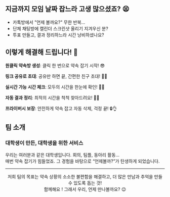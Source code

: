 ## 지금까지 모임 날짜 잡느라 고생 많으셨죠? 😫

- 카톡방에서 "언제 볼까요?" 무한 반복...
- 단체 채팅방에 캘린더 스크린샷 올리기 지겨우신 분?
- 투표 만들고, 결과 정리하느라 시간 낭비하셨나요?

## 이렇게 해결해 드립니다! 💪

**원클릭 약속방 생성**: 클릭 한 번으로 약속 잡기 시작! 😎

**링크 공유로 초대**: 공유만 하면 끝, 간편한 친구 초대! 🔗👥

**실시간 가능 시간 체크**: 모두의 시간을 한눈에 확인! 👀⏰

**자동 결과 정리**: 최적의 시간을 척척 찾아드려요! 🎯✨

**프라이버시 보장**: 안전하게 약속 잡고 자동 삭제, 걱정 끝! 🔒👌

## 팀 소개

### 대학생이 만든, 대학생을 위한 서비스

우리는 여러분과 같은 대학생입니다.  회의, 팀플, 동아리 활동...
</br>
매번 약속 잡기가 힘들었죠. 그 경험을 바탕으로 “언제볼까?”가 탄생하게 되었습니다.

---

<p align="center">
  저희 팀의 목표는 약속 상황의 소소한 불편함을 해결하고, 더 많은 만남과 추억을 만들 수 있도록 돕는 것!
  </br>
  함께해요 ! 그래서 우리, 언제 만나볼까요? 😉
</p>
